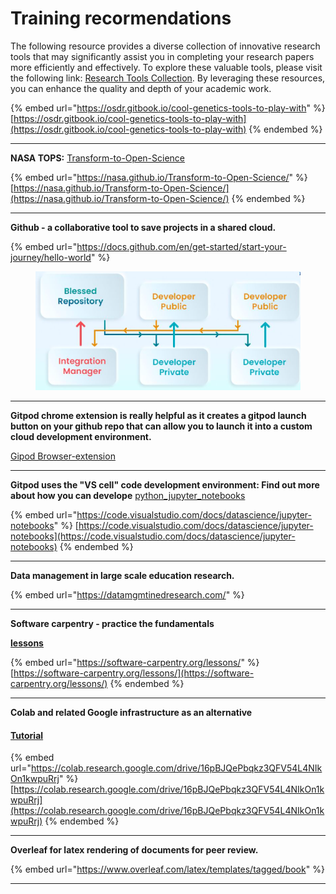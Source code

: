 # Training recormendations

The following resource provides a diverse collection of innovative research tools that may significantly assist you in completing your research papers more efficiently and effectively. To explore these valuable tools, please visit the following link: [Research Tools Collection](http://example.com). By leveraging these resources, you can enhance the quality and depth of your academic work.

{% embed url="https://osdr.gitbook.io/cool-genetics-tools-to-play-with" %}
[https://osdr.gitbook.io/cool-genetics-tools-to-play-with](https://osdr.gitbook.io/cool-genetics-tools-to-play-with)
{% endembed %}



***



**NASA TOPS:** [Transform-to-Open-Science](https://nasa.github.io/Transform-to-Open-Science/)

{% embed url="https://nasa.github.io/Transform-to-Open-Science/" %}
[https://nasa.github.io/Transform-to-Open-Science/](https://nasa.github.io/Transform-to-Open-Science/)
{% endembed %}

***



**Github - a collaborative tool to save projects in a shared cloud.**

{% embed url="https://docs.github.com/en/get-started/start-your-journey/hello-world" %}

<figure><img src=".gitbook/assets/image (4).png" alt=""><figcaption></figcaption></figure>

***



**Gitpod chrome extension is really helpful as it creates a gitpod launch button on your github repo that can allow you to launch it into a custom cloud development environment.** &#x20;

[Gipod Browser-extension](https://github.com/gitpod-io/browser-extension)

***

**Gitpod uses the "VS cell" code development environment: Find out more about how you can develope** [python\_jupyter\_notebooks](https://code.visualstudio.com/docs/datascience/jupyter-notebooks)

{% embed url="https://code.visualstudio.com/docs/datascience/jupyter-notebooks" %}
[https://code.visualstudio.com/docs/datascience/jupyter-notebooks](https://code.visualstudio.com/docs/datascience/jupyter-notebooks)
{% endembed %}

***



**Data management in large scale education research.**&#x20;

{% embed url="https://datamgmtinedresearch.com/" %}

***

**Software carpentry - practice the fundamentals**&#x20;

[**lessons**](https://software-carpentry.org/lessons/)

{% embed url="https://software-carpentry.org/lessons/" %}
[https://software-carpentry.org/lessons/](https://software-carpentry.org/lessons/)
{% endembed %}

***





**Colab and related Google infrastructure as an alternative**

#### [Tutorial](https://colab.research.google.com/drive/16pBJQePbqkz3QFV54L4NIkOn1kwpuRrj)

{% embed url="https://colab.research.google.com/drive/16pBJQePbqkz3QFV54L4NIkOn1kwpuRrj" %}
[https://colab.research.google.com/drive/16pBJQePbqkz3QFV54L4NIkOn1kwpuRrj](https://colab.research.google.com/drive/16pBJQePbqkz3QFV54L4NIkOn1kwpuRrj)
{% endembed %}

***





**Overleaf for latex rendering of documents for peer review.**&#x20;

{% embed url="https://www.overleaf.com/latex/templates/tagged/book" %}

***


